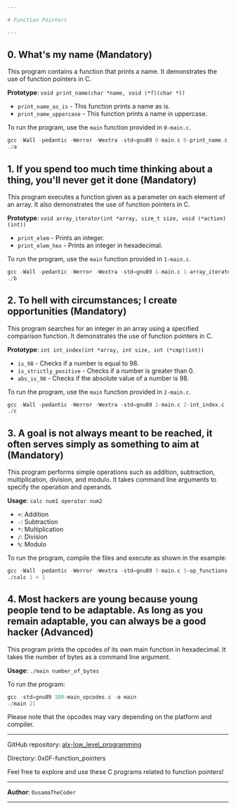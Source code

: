 ```yaml
---

# Function Pointers

---
```


## 0. What's my name (Mandatory)

This program contains a function that prints a name. It demonstrates the use of function pointers in C.

**Prototype**: `void print_name(char *name, void (*f)(char *))`

- `print_name_as_is` - This function prints a name as is.
- `print_name_uppercase` - This function prints a name in uppercase.

To run the program, use the `main` function provided in `0-main.c`.

```c
gcc -Wall -pedantic -Werror -Wextra -std=gnu89 0-main.c 0-print_name.c -o a
./a
```

## 1. If you spend too much time thinking about a thing, you'll never get it done (Mandatory)

This program executes a function given as a parameter on each element of an array. It also demonstrates the use of function pointers in C.

**Prototype**: `void array_iterator(int *array, size_t size, void (*action)(int))`

- `print_elem` - Prints an integer.
- `print_elem_hex` - Prints an integer in hexadecimal.

To run the program, use the `main` function provided in `1-main.c`.

```c
gcc -Wall -pedantic -Werror -Wextra -std=gnu89 1-main.c 1-array_iterator.c -o b
./b
```

## 2. To hell with circumstances; I create opportunities (Mandatory)

This program searches for an integer in an array using a specified comparison function. It demonstrates the use of function pointers in C.

**Prototype**: `int int_index(int *array, int size, int (*cmp)(int))`

- `is_98` - Checks if a number is equal to 98.
- `is_strictly_positive` - Checks if a number is greater than 0.
- `abs_is_98` - Checks if the absolute value of a number is 98.

To run the program, use the `main` function provided in `2-main.c`.

```c
gcc -Wall -pedantic -Werror -Wextra -std=gnu89 2-main.c 2-int_index.c -o c
./c
```

## 3. A goal is not always meant to be reached, it often serves simply as something to aim at (Mandatory)

This program performs simple operations such as addition, subtraction, multiplication, division, and modulo. It takes command line arguments to specify the operation and operands.

**Usage**: `calc num1 operator num2`

- `+`: Addition
- `-`: Subtraction
- `*`: Multiplication
- `/`: Division
- `%`: Modulo

To run the program, compile the files and execute as shown in the example:

```c
gcc -Wall -pedantic -Werror -Wextra -std=gnu89 3-main.c 3-op_functions.c 3-get_op_func.c -o calc
./calc 1 + 1
```

## 4. Most hackers are young because young people tend to be adaptable. As long as you remain adaptable, you can always be a good hacker (Advanced)

This program prints the opcodes of its own main function in hexadecimal. It takes the number of bytes as a command line argument.

**Usage**: `./main number_of_bytes`

To run the program:

```c
gcc -std=gnu89 100-main_opcodes.c -o main
./main 21
```

Please note that the opcodes may vary depending on the platform and compiler.

---

GitHub repository: [alx-low_level_programming](https://github.com/OusamaTheCoder/alx-low_level_programming)

Directory: 0x0F-function_pointers

Feel free to explore and use these C programs related to function pointers!

---

**Author**: `OusamaTheCoder`

---
